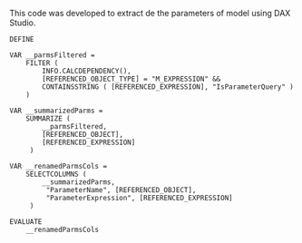 This code was developed to extract de the parameters of model using DAX Studio.

```dax
DEFINE

VAR __parmsFiltered = 
	FILTER (
		INFO.CALCDEPENDENCY(),
		[REFERENCED_OBJECT_TYPE] = "M_EXPRESSION" &&
		CONTAINSSTRING ( [REFERENCED_EXPRESSION], "IsParameterQuery" )
	)
	
VAR __summarizedParms =
	SUMMARIZE (
		__parmsFiltered,
		[REFERENCED_OBJECT],
		[REFERENCED_EXPRESSION]
	 )

VAR __renamedParmsCols =
	SELECTCOLUMNS (
		__summarizedParms,
		 "ParameterName", [REFERENCED_OBJECT],
		 "ParameterExpression", [REFERENCED_EXPRESSION]
	 )
	 
EVALUATE
	__renamedParmsCols 
	
```
